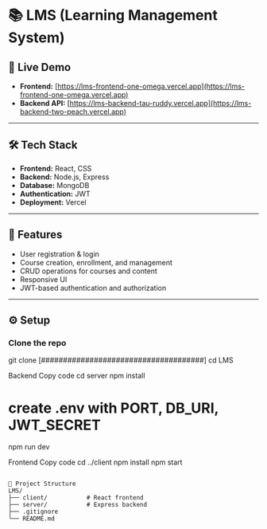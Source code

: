 # 📚 LMS (Learning Management System)

## 🔗 Live Demo
- **Frontend:** [https://lms-frontend-one-omega.vercel.app](https://lms-frontend-one-omega.vercel.app)
- **Backend API:** [https://lms-backend-tau-ruddy.vercel.app](https://lms-backend-two-peach.vercel.app)

---

## 🛠️ Tech Stack
- **Frontend:** React, CSS
- **Backend:** Node.js, Express
- **Database:** MongoDB
- **Authentication:** JWT
- **Deployment:** Vercel

---

## 🚀 Features
- User registration & login
- Course creation, enrollment, and management
- CRUD operations for courses and content
- Responsive UI
- JWT-based authentication and authorization

---

## ⚙️ Setup

### Clone the repo
git clone [#####################################]
cd LMS

Backend
Copy code
cd server
npm install
# create .env with PORT, DB_URI, JWT_SECRET
npm run dev

Frontend
Copy code
cd ../client
npm install
npm start
```

📂 Project Structure
LMS/
├── client/           # React frontend
├── server/           # Express backend
├── .gitignore
└── README.md
```
